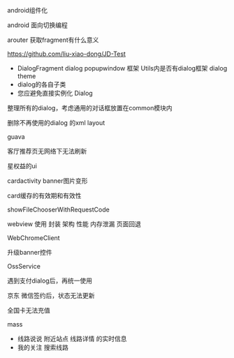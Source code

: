 android组件化

android 面向切换编程

arouter 获取fragment有什么意义

https://github.com/liu-xiao-dong/JD-Test



+ DialogFragment dialog popupwindow 框架 Utils内是否有dialog框架 dialog theme
+ dialog的各自子类
+ 您应避免直接实例化 Dialog

整理所有的dialog，考虑通用的对话框放置在common模块内

删除不再使用的dialog 的xml layout

guava

客厅推荐页无网络下无法刷新

星权益的ui

cardactivity banner图片变形

card缓存的有效期和有效性


showFileChooserWithRequestCode


webview 使用 封装 架构 性能 内存泄漏 页面回退

WebChromeClient

升级banner控件

OssService

遇到支付dialog后，再统一使用

京东 微信签约后，状态无法更新



全国卡无法充值



mass

+ 线路说说 附近站点 线路详情 的实时信息
+ 我的关注 搜索线路